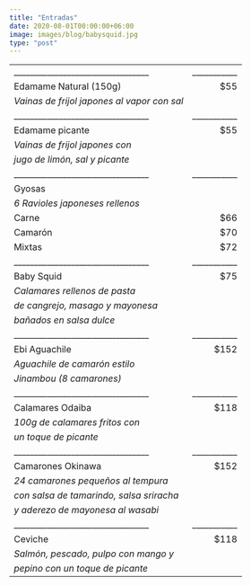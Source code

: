 ```yaml
---
title: "Entradas"
date: 2020-08-01T00:00:00+06:00
image: images/blog/babysquid.jpg
type: "post"
---
```

|                                 |           |
|:--------------------------------|----------:|
|_________________________________|___________|
| Edamame Natural (150g)          | $55       |
| *Vainas de frijol japones al vapor con sal* | |
|_________________________________|___________|
| Edamame picante                 | $55       |
| *Vainas de frijol japones con*  |           |
| *jugo de limón, sal y picante*  |           |
|_________________________________|___________|
| Gyosas                          |           |
| *6 Ravioles japoneses rellenos* |           |
| Carne                           | $66       |
| Camarón                         | $70       |
| Mixtas                          | $72       |
|_________________________________|___________|
| Baby Squid                      | $75       |
| *Calamares rellenos de pasta*   |           |
| *de cangrejo, masago y mayonesa*|           |
| *bañados en salsa dulce*        |           |
|_________________________________|___________|
| Ebi Aguachile                   | $152      |
| *Aguachile de camarón estilo*   |           |
| *Jinambou (8 camarones)*        |           |
|_________________________________|___________|
| Calamares Odaiba                | $118      |
| *100g de calamares fritos con*  |           |
| *un toque de picante*           |           |
|_________________________________|___________|
| Camarones Okinawa               | $152      |
| *24 camarones pequeños al tempura*|         |
| *con salsa de tamarindo, salsa sriracha*|   |
| *y aderezo de mayonesa al wasabi*|     |
|_________________________________|___________|
| Ceviche                         | $118      |
| *Salmón, pescado, pulpo con mango y*  |     |
| *pepino con un toque de picante*|           |

